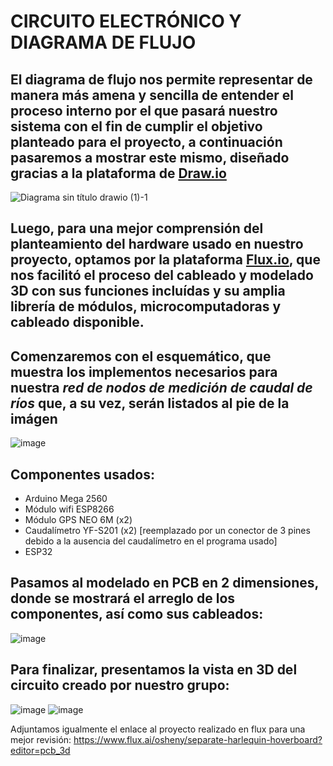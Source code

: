 # CIRCUITO ELECTRÓNICO Y DIAGRAMA DE FLUJO

## El diagrama de flujo nos permite representar de manera más amena y sencilla de entender el proceso interno por el que pasará nuestro sistema con el fin de cumplir el objetivo planteado para el proyecto, a continuación pasaremos a mostrar este mismo, diseñado gracias a la plataforma de [Draw.io](https://app.diagrams.net)

![Diagrama sin título drawio (1)-1](https://github.com/Jordan300105/FUNDAMENTOS-DE-DISE-O/assets/150297452/c926e230-a656-430f-9fda-a20ca0cf2949)


## Luego, para una mejor comprensión del planteamiento del hardware usado en nuestro proyecto, optamos por la plataforma [Flux.io](https://www.flux.ai/p/), que nos facilitó el proceso del cableado y modelado 3D con sus funciones incluídas y su amplia librería de módulos, microcomputadoras y cableado disponible.


## Comenzaremos con el esquemático, que muestra los implementos necesarios para nuestra *red de nodos de medición de caudal de ríos* que, a su vez, serán listados al pie de la imágen
![image](https://github.com/Jordan300105/FUNDAMENTOS-DE-DISE-O/assets/150297452/714bbd7c-088d-4c56-8c68-6d9ba199466b)

## Componentes usados:
- Arduino Mega 2560
- Módulo wifi ESP8266
- Módulo GPS NEO 6M (x2)
- Caudalímetro YF-S201 (x2) [reemplazado por un conector de 3 pines debido a la ausencia del caudalímetro en el programa usado]
- ESP32

## Pasamos al modelado en PCB en 2 dimensiones, donde se mostrará el arreglo de los componentes, así como sus cableados:
![image](https://github.com/Jordan300105/FUNDAMENTOS-DE-DISE-O/assets/150297452/b8596a9c-3a1d-419c-96f9-1a5b1213de5f)

## Para finalizar, presentamos la vista en 3D del circuito creado por nuestro grupo:

![image](https://github.com/Jordan300105/FUNDAMENTOS-DE-DISE-O/assets/150297452/0d7389de-a30a-4844-9f2d-919e8ff2c070)
![image](https://github.com/Jordan300105/FUNDAMENTOS-DE-DISE-O/assets/150297452/52762c12-4388-447f-8675-61869b6c8444)

  
Adjuntamos igualmente el enlace al proyecto realizado en flux para una mejor revisión:
https://www.flux.ai/osheny/separate-harlequin-hoverboard?editor=pcb_3d



